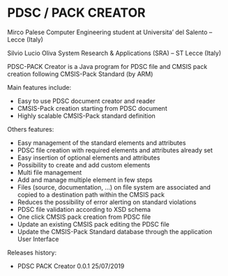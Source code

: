 # PDSC / PACK CREATOR

Mirco Palese 
Computer Engineering student at Universita’ del Salento – Lecce (Italy)

Silvio Lucio Oliva 
System Research & Applications (SRA) – ST Lecce (Italy)

PDSC-PACK Creator is a Java program for PDSC file and CMSIS pack creation following CMSIS-Pack Standard (by ARM)

Main features include:
  - Easy to use PDSC document creator and reader
  - CMSIS-Pack creation starting from PDSC document
  - Highly scalable CMSIS-Pack standard definition

Others features:
  - Easy management of the standard elements and attributes
  - PDSC file creation with required elements and attributes already set
  - Easy insertion of optional elements and attributes
  - Possibility to create and add custom elements
  - Multi file management
  - Add and manage multiple element <file> in few steps
  - Files (source, documentation, …) on file system are associated and copied to a destination path within the CMSIS pack 
  - Reduces the possibility of error alerting on standard violations
  - PDSC file validation according to XSD schema
  - One click CMSIS pack creation from PDSC file
  - Update an existing CMSIS pack editing the PDSC file
  - Update the CMSIS-Pack Standard database through the application User Interface  <!-- not available yet -->
  
 Releases history:
  - PDSC PACK Creator 0.0.1 25/07/2019  <!-- first alpha stable version -->
  
